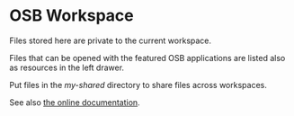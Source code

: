 # OSB Workspace

Files stored here are private to the current workspace.

Files that can be opened with the featured OSB applications are listed also as resources
in the left drawer.

Put files in the *my-shared* directory to share files across workspaces.

See also [the online documentation](https://docs.opensourcebrain.org/OSBv2/User_Accounts.html#user-storage-inside-a-workspace).